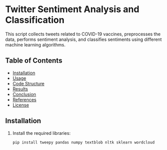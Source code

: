 # Twitter Sentiment Analysis and Classification

This script collects tweets related to COVID-19 vaccines, preprocesses the data, performs sentiment analysis, and classifies sentiments using different machine learning algorithms.

## Table of Contents
- [Installation](#installation)
- [Usage](#usage)
- [Code Structure](#code-structure)
- [Results](#results)
- [Conclusion](#conclusion)
- [References](#references)
- [License](#license)

## Installation
1. Install the required libraries:
   ```bash
   pip install tweepy pandas numpy textblob nltk sklearn wordcloud
